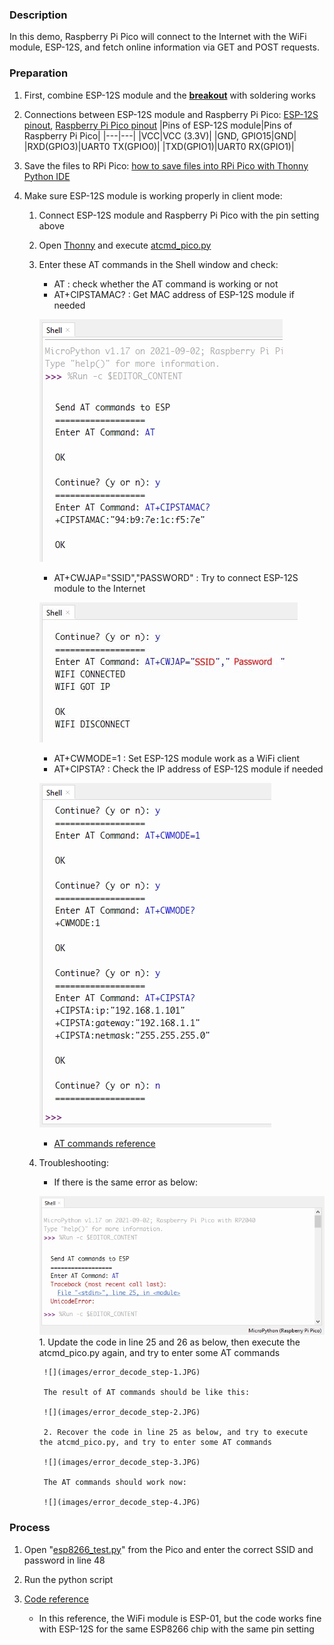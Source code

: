 ### Description

In this demo, Raspberry Pi Pico will connect to the Internet with the WiFi module, ESP-12S, and fetch online information via GET and POST requests.



### Preparation

1. First, combine ESP-12S module and the **[breakout](https://www.tinytronics.nl/shop/en/tools-and-mounting/prototyping-supplies/breakout-boards/esp8266-wifi-module-esp-12-breakout-board)** with soldering works

2. Connections between ESP-12S module and Raspberry Pi Pico: [ESP-12S pinout](https://tasmota.github.io/docs/Pinouts/#esp-12s), [Raspberry Pi Pico pinout](https://learn.adafruit.com/getting-started-with-raspberry-pi-pico-circuitpython/pinouts)
    |Pins of ESP-12S module|Pins of Raspberry Pi Pico|
    |---|---|
    |VCC|VCC (3.3V)|
    |GND, GPIO15|GND|
    |RXD(GPIO3)|UART0 TX(GPIO0)|
    |TXD(GPIO1)|UART0 RX(GPIO1)|

3. Save the files to RPi Pico: [how to save files into RPi Pico with Thonny Python IDE](https://github.com/edenchiang/PlayWithDataFoundry/tree/master/examples/ESP32_to_Pyboard#how-to-copy-a-file-to-pyboard-with-thoony)

4. Make sure ESP-12S module is working properly in client mode: 
    1. Connect ESP-12S module and Raspberry Pi Pico with the pin setting above
    2. Open [Thonny](https://thonny.org/) and execute [atcmd_pico.py](atcmd_pico.py)
    3. Enter these AT commands in the Shell window and check:
        * AT : check whether the AT command is working or not
        * AT+CIPSTAMAC? : Get MAC address of ESP-12S module if needed

        ![](images/ATCMD_2.JPG)

        * AT+CWJAP="SSID","PASSWORD" : Try to connect ESP-12S module to the Internet

        ![](images/ATCMD_3.JPG)

        * AT+CWMODE=1 : Set ESP-12S module work as a WiFi client
        * AT+CIPSTA? : Check the IP address of ESP-12S module if needed

        ![](images/ATCMD_1.JPG)

        * [AT commands reference](http://room-15.github.io/blog/2015/03/26/esp8266-at-command-reference/)
    4. Troubleshooting:
        * If there is the same error as below:
        
        ![](images/error_decode.JPG)
            1. Update the code in line 25 and 26 as below, then execute the atcmd_pico.py again, and try to enter some AT commands

            ![](images/error_decode_step-1.JPG)

            The result of AT commands should be like this:

            ![](images/error_decode_step-2.JPG)

            2. Recover the code in line 25 as below, and try to execute the atcmd_pico.py, and try to enter some AT commands

            ![](images/error_decode_step-3.JPG)

            The AT commands should work now:

            ![](images/error_decode_step-4.JPG)



### Process

1. Open "[esp8266_test.py](esp8266_test.py)" from the Pico and enter the correct SSID and password in line 48

2. Run the python script

3. [Code reference](https://github.com/Circuit-Digest/rpi-pico-micropython-esp8266-lib)
    - In this reference, the WiFi module is ESP-01, but the code works fine with ESP-12S for the same ESP8266 chip with the same pin setting
